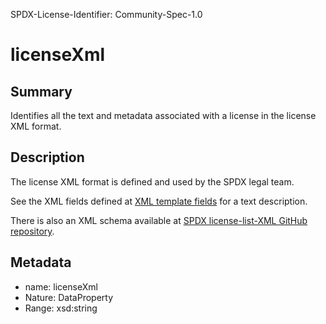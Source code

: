 SPDX-License-Identifier: Community-Spec-1.0

# licenseXml

## Summary

Identifies all the text and metadata associated with a license in the license
XML format.

## Description

The license XML format is defined and used by the SPDX legal team.

See the XML fields defined at
[XML template fields](https://github.com/spdx/license-list-XML/blob/main/DOCS/xml-fields.md)
for a text description.

There is also an XML schema available at
[SPDX license-list-XML GitHub repository](https://github.com/spdx/license-list-XML/blob/main/schema/ListedLicense.xsd).

## Metadata

- name: licenseXml
- Nature: DataProperty
- Range: xsd:string
